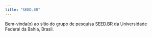 ```yaml
---
title: "SEED.BR"
---
```



Bem-vinda(o) ao sítio do grupo de pesquisa SEED.BR da Universidade Federal da Bahia, Brasil.

